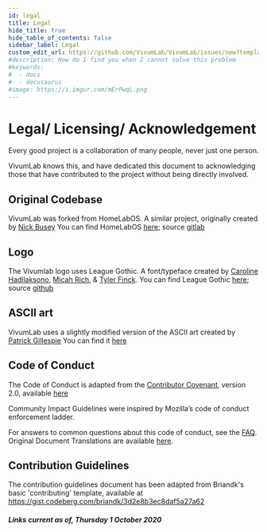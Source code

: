```yaml
---
id: legal
title: Legal
hide_title: true
hide_table_of_contents: false
sidebar_label: Legal
custom_edit_url: https://github.com/VivumLab/VivumLab/issues/new?template=documentation.md
#description: How do I find you when I cannot solve this problem
#keywords:
#  - docs
#  - docusaurus
#image: https://i.imgur.com/mErPwqL.png
---
```


# Legal/ Licensing/ Acknowledgement
Every good project is a collaboration of many people, never just one person.

VivumLab knows this, and have dedicated this document to acknowledging those that have contributed to the project without being directly involved.

## Original Codebase
VivumLab was forked from HomeLabOS. A similar project, originally created by [Nick Busey](http://nickbusey.com/)
You can find HomeLabOS [here](https://homelabos.com/); source [gitlab](https://gitlab.com/NickBusey/HomelabOS/)

## Logo
The Vivumlab logo uses League Gothic. A font/typeface created by [Caroline Hadilaksono](http://www.hadilaksono.com/), [Micah Rich](https://micahrich.com/), & [Tyler Finck](https://www.tylerfinck.com/).
You can find League Gothic [here](https://www.theleagueofmoveabletype.com/league-gothic); source [github](https://github.com/theleagueof/league-gothic)

## ASCII art
VivumLab uses a slightly modified version of the ASCII art created by [Patrick Gillespie](http://patorjk.com/blog/about/)
You can find it [here](http://patorjk.com/software/taag/#p=display&f=Ogre)

## Code of Conduct
The Code of Conduct is adapted from the [Contributor Covenant](https://www.contributor-covenant.org/), version 2.0, available [here](https://www.contributor-covenant.org/version/2/0/code_of_conduct.html)

Community Impact Guidelines were inspired by Mozilla’s code of conduct enforcement ladder.

For answers to common questions about this code of conduct, see the [FAQ](https://www.contributor-covenant.org/faq). Original Document Translations are available [here](https://www.contributor-covenant.org/translations).

## Contribution Guidelines
The contribution guidelines document has been adapted from Briandk's basic 'contributing' template, available at https://gist.codeberg.com/briandk/3d2e8b3ec8daf5a27a62



##### Links current as of, Thursday 1 October 2020
